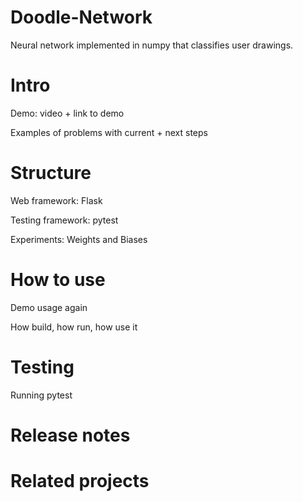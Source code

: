 # Doodle-Network

Neural network implemented in numpy that classifies user drawings. 

# Intro 

Demo: video + link to demo

Examples of problems with current + next steps

# Structure

Web framework: Flask

Testing framework: pytest

Experiments: Weights and Biases

# How to use

Demo usage again

How build, how run, how use it 

# Testing

Running pytest

# Release notes

# Related projects
